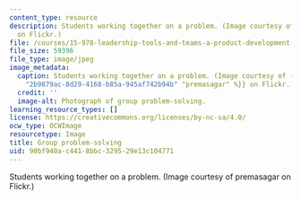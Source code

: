 ```yaml
---
content_type: resource
description: Students working together on a problem. (Image courtesy of premasagar
  on Flickr.)
file: /courses/15-978-leadership-tools-and-teams-a-product-development-lab-spring-2007/90bf940ac4418bbc329529e13c104771_15-978s07.jpg
file_size: 59396
file_type: image/jpeg
image_metadata:
  caption: Students working together on a problem. (Image courtesy of {{% resource_link
    "2b9879ac-8d29-4168-b85a-945af742b94b" "premasagar" %}} on Flickr.)
  credit: ''
  image-alt: Photograph of group problem-solving.
learning_resource_types: []
license: https://creativecommons.org/licenses/by-nc-sa/4.0/
ocw_type: OCWImage
resourcetype: Image
title: Group problem-solving
uid: 90bf940a-c441-8bbc-3295-29e13c104771
---
```

Students working together on a problem. (Image courtesy of premasagar on Flickr.)